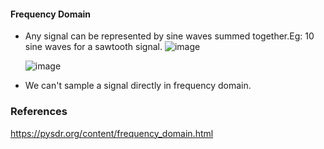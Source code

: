 #### Frequency Domain
- Any signal can be represented by sine waves summed together.Eg: 10 sine waves for a sawtooth signal.
![image](https://github.com/hawahari/GNURadio/assets/149294262/6b5e1386-7447-4cf7-a8d1-7120c7c9cbc6)

  ![image](https://github.com/hawahari/GNURadio/assets/149294262/9089f8dd-1fc9-45a3-a968-a0d3bdf0bca4)

- We can't sample a signal directly in frequency domain.
### References
https://pysdr.org/content/frequency_domain.html</br>
